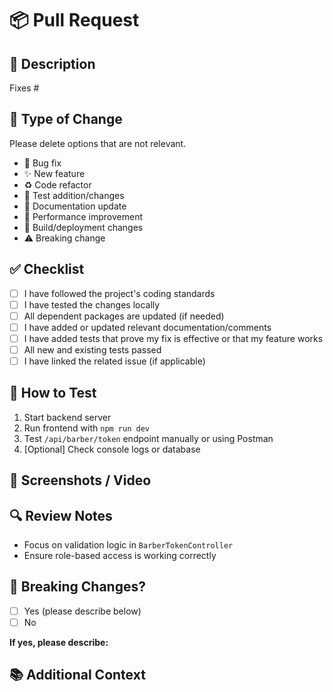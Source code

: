 # 📦 Pull Request

## 📌 Description

<!-- Please provide a summary of the change and what issue is fixed. -->

Fixes #<!-- issue_number (if applicable) -->

## 🧩 Type of Change

Please delete options that are not relevant.

- 🐛 Bug fix
- ✨ New feature
- ♻️ Code refactor
- 🧪 Test addition/changes
- 📝 Documentation update
- 🚀 Performance improvement
- 🔧 Build/deployment changes
- ⚠️ Breaking change

## ✅ Checklist

- [ ] I have followed the project's coding standards
- [ ] I have tested the changes locally
- [ ] All dependent packages are updated (if needed)
- [ ] I have added or updated relevant documentation/comments
- [ ] I have added tests that prove my fix is effective or that my feature works
- [ ] All new and existing tests passed
- [ ] I have linked the related issue (if applicable)

## 🧪 How to Test

<!-- Describe the steps reviewers should take to test your changes. Include any test credentials, endpoints, or flows. -->

1. Start backend server
2. Run frontend with `npm run dev`
3. Test `/api/barber/token` endpoint manually or using Postman
4. [Optional] Check console logs or database

## 📸 Screenshots / Video

<!-- If UI related, include screenshots or screencasts -->

## 🔍 Review Notes

<!-- Anything reviewers should specifically focus on or be aware of -->

- Focus on validation logic in `BarberTokenController`
- Ensure role-based access is working correctly

## 🚨 Breaking Changes?

- [ ] Yes (please describe below)
- [ ] No

**If yes, please describe:**
<!-- Explain what breaks and how to mitigate it -->

## 📚 Additional Context

<!-- Add any other relevant context, links, dependencies, or screenshots -->
